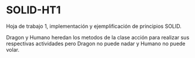 # SOLID-HT1
Hoja de trabajo 1, implementación y ejemplificación de principios SOLID.

Dragon y Humano heredan los metodos de la clase acción para realizar sus respectivas actividades
pero Dragon no puede nadar y Humano no puede volar.
